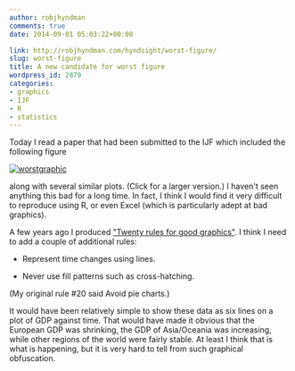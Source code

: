 ```yaml
---
author: robjhyndman
comments: true
date: 2014-09-01 05:03:22+00:00

link: http://robjhyndman.com/hyndsight/worst-figure/
slug: worst-figure
title: A new candidate for worst figure
wordpress_id: 2879
categories:
- graphics
- IJF
- R
- statistics
---
```


Today I read a paper that had been submitted to the IJF which included the following figure

[![worstgraphic](/files/worstgraphic.png)](/files/worstgraphic.png)

along with several similar plots. (Click for a larger version.) I haven't seen anything this bad for a long time. In fact, I think I would find it very difficult to reproduce using R, or even Excel (which is particularly adept at bad graphics).

A few years ago I produced ["Twenty rules for good graphics"](http://robjhyndman.com/hyndsight/graphics/). I think I need to add a couple of additional rules:




    
  * Represent time changes using lines.

    
  * Never use fill patterns such as cross-hatching.



(My original rule #20 said Avoid pie charts.)

It would have been relatively simple to show these data as six lines on a plot of GDP against time. That would have made it obvious that the European GDP was shrinking, the GDP of Asia/Oceania was increasing, while other regions of the world were fairly stable. At least I think that is what is happening, but it is very hard to tell from such graphical obfuscation.
